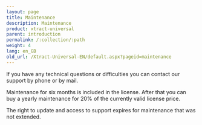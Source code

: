 ```yaml
---
layout: page
title: Maintenance
description: Maintenance
product: xtract-universal
parent: introduction
permalink: /:collection/:path
weight: 4
lang: en_GB
old_url: /Xtract-Universal-EN/default.aspx?pageid=maintenance
---
```


If you have any technical questions or difficulties you can contact our support by phone or by mail.

Maintenance for six months is included in the license. After that you can buy a yearly maintenance for 20% of the currently valid license price.

The right to update and access to support expires for maintenance that was not extended.